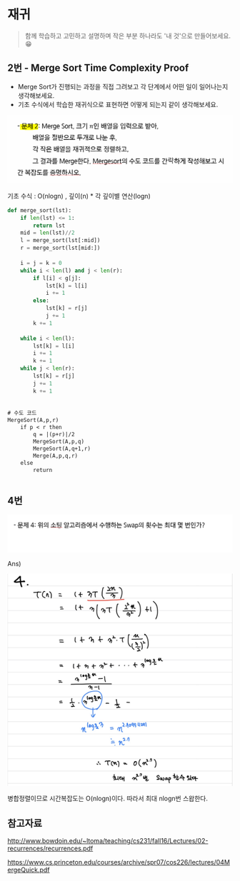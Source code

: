# 재귀

> 함께 학습하고 고민하고 설명하며 작은 부분 하나라도 '내 것'으로 만들어보세요. 😁




## 2번 - Merge Sort Time Complexity Proof

- Merge Sort가 진행되는 과정을 직접 그려보고 각 단계에서 어떤 일이 일어나는지 생각해보세요.
- 기초 수식에서 학습한 재귀식으로 표현하면 어떻게 되는지 같이 생각해보세요.

![재귀_2](5_재귀.assets/재귀_2.PNG)



기초 수식 : O(nlogn) , 깊이(n) * 각 깊이별 연산(logn)

``` python
def merge_sort(lst):
    if len(lst) <= 1:
        return lst
    mid = len(lst)//2
    l = merge_sort(lst[:mid])
    r = merge_sort(lst[mid:])
    
    i = j = k = 0
    while i < len(l) and j < len(r):
        if l[i] < g[j]:
            lst[k] = l[i]
            i += 1
        else:
            lst[k] = r[j]
            j += 1
        k += 1
        
    while i < len(l):
        lst[k] = l[i]
        i += 1
        k += 1
    while j < len(r):
        lst[k] = r[j]
        j += 1
        k += 1
   
```

``` 
# 수도 코드
MergeSort(A,p,r)
	if p < r then
		q = |(p+r)|/2
		MergeSort(A,p,q)
		MergeSort(A,q+1,r)
		Merge(A,p,q,r)
	else
		return
		
```





## 4번 

![image-20210925231537705](5_재귀.assets/image-20210925231537705.png)

Ans)

![image-20210928175420785](5_재귀.assets/image-20210928175420785.png)

병합정렬이므로 시간복잡도는 O(nlogn)이다. 따라서 최대 nlogn번 스왑한다.


## 참고자료

http://www.bowdoin.edu/~ltoma/teaching/cs231/fall16/Lectures/02-recurrences/recurrences.pdf

https://www.cs.princeton.edu/courses/archive/spr07/cos226/lectures/04MergeQuick.pdf
